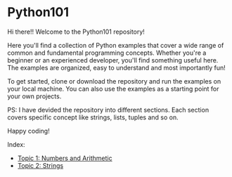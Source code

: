 # Python101
Hi there!! Welcome to the Python101 repository!

Here you'll find a collection of Python examples that cover a wide range of common and fundamental programming concepts. Whether you're a beginner or an experienced developer, you'll find something useful here. The examples are organized, easy to understand and most importantly fun!

To get started, clone or download the repository and run the examples on your local machine. You can also use the examples as a starting point for your own projects.

PS: I have devided the repository into different sections. Each section covers specific concept like strings, lists, tuples and so on.

Happy coding!

Index:
- [Topic 1: Numbers and Arithmetic](https://github.com/abhitatachar2000/Python101/tree/main/Numbers%20and%20Arithmetic)
- [Topic 2: Strings](https://github.com/abhitatachar2000/Python101/tree/main/Strings)
